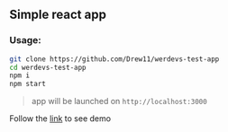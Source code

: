 ## Simple react app 

### Usage:

```sh
git clone https://github.com/Drew11/werdevs-test-app
cd werdevs-test-app
npm i
npm start 
```
>app will be launched on ```http://localhost:3000```

Follow the [link](https://drew11.github.io/werdevs-test-app/) to see demo